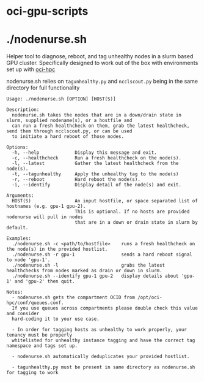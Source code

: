 # oci-gpu-scripts


# ./nodenurse.sh

Helper tool to diagnose, reboot, and tag unhealthy nodes in a slurm based GPU cluster. Specifically designed to work out of the box with environments set up with [oci-hpc](https://github.com/oracle-quickstart/oci-hpc)

nodenurse.sh relies on `tagunhealthy.py` and `ncclscout.py` being in the same directory for full functionality

```
Usage: ./nodenurse.sh [OPTION] [HOST(S)]

Description:
  nodenurse.sh takes the nodes that are in a down/drain state in slurm, supplied nodename(s), or a hostfile and
  can run a fresh healthcheck on them, grab the latest healthcheck, send them through ncclscout.py, or can be used
  to initiate a hard reboot of those nodes.

Options:
  -h, --help             Display this message and exit.
  -c, --healthcheck      Run a fresh healthcheck on the node(s).
  -l, --latest           Gather the latest healthcheck from the node(s).
  -t, --tagunhealthy     Apply the unhealthy tag to the node(s)
  -r, --reboot           Hard reboot the node(s).
  -i, --identify         Display detail of the node(s) and exit.

Arguments:
  HOST(S)                An input hostfile, or space separated list of hostnames (e.g. gpu-1 gpu-2).
                         This is optional. If no hosts are provided nodenurse will pull in nodes
                         that are in a down or drain state in slurm by default.

Examples:
  ./nodenurse.sh -c <path/to/hostfile>    runs a fresh healthcheck on the node(s) in the provided hostlist.
  ./nodenurse.sh -r gpu-1                 sends a hard reboot signal to node 'gpu-1'.
  ./nodenurse.sh -l                       grabs the latest healthchecks from nodes marked as drain or down in slurm.
  ./nodenurse.sh --identify gpu-1 gpu-2   display details about 'gpu-1' and 'gpu-2' then quit.

Notes:
  - nodenurse.sh gets the compartment OCID from /opt/oci-hpc/conf/queues.conf.
  If you use queues across compartments please double check this value and consider
  hard-coding it to your use case.

  - In order for tagging hosts as unhealthy to work properly, your tenancy must be properly
  whitelisted for unhealthy instance tagging and have the correct tag namespace and tags set up.

  - nodenurse.sh automatically deduplicates your provided hostlist.

  - tagunhealthy.py must be present in same directory as nodenurse.sh for tagging to work
  ```
